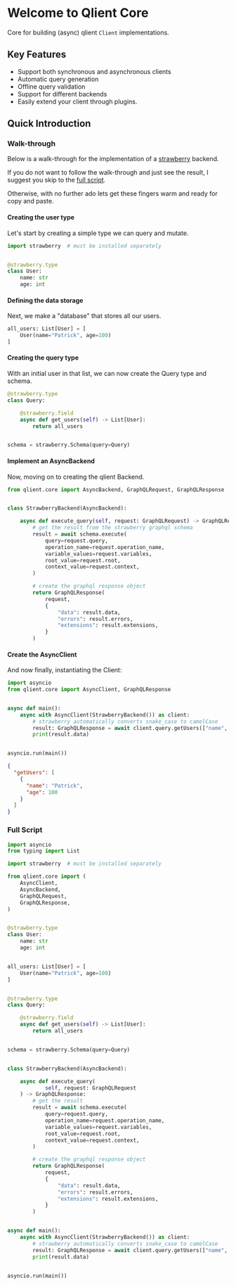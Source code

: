 # Welcome to Qlient Core

Core for building (async) qlient ``Client`` implementations.

## Key Features

* Support both synchronous and asynchronous clients
* Automatic query generation
* Offline query validation
* Support for different backends
* Easily extend your client through plugins.

## Quick Introduction

### Walk-through

Below is a walk-through for the implementation of a [strawberry](https://strawberry.rocks/) backend.

If you do not want to follow the walk-through and just see the result,
I suggest you skip to the [full script](#full-script).

Otherwise, with no further ado lets get these fingers warm and ready for copy and paste.

#### Creating the user type

Let's start by creating a simple type we can query and mutate.

```python
import strawberry  # must be installed separately


@strawberry.type
class User:
    name: str
    age: int
```

#### Defining the data storage

Next, we make a "database" that stores all our users.

```python
all_users: List[User] = [
    User(name="Patrick", age=100)
]
```

#### Creating the query type

With an initial user in that list, we can now create the Query type and schema.

```python
@strawberry.type
class Query:

    @strawberry.field
    async def get_users(self) -> List[User]:
        return all_users


schema = strawberry.Schema(query=Query)
```

#### Implement an AsyncBackend

Now, moving on to creating the qlient Backend.

```python
from qlient.core import AsyncBackend, GraphQLRequest, GraphQLResponse


class StrawberryBackend(AsyncBackend):

    async def execute_query(self, request: GraphQLRequest) -> GraphQLResponse:
        # get the result from the strawberry graphql schema
        result = await schema.execute(
            query=request.query,
            operation_name=request.operation_name,
            variable_values=request.variables,
            root_value=request.root,
            context_value=request.context,
        )

        # create the graphql response object
        return GraphQLResponse(
            request,
            {
                "data": result.data,
                "errors": result.errors,
                "extensions": result.extensions,
            }
        )
```

#### Create the AsyncClient

And now finally, instantiating the Client:

```python
import asyncio
from qlient.core import AsyncClient, GraphQLResponse


async def main():
    async with AsyncClient(StrawberryBackend()) as client:
        # strawberry automatically converts snake_case to camelCase
        result: GraphQLResponse = await client.query.getUsers(["name", "age"])
        print(result.data)


asyncio.run(main())
```

```json
{
  "getUsers": [
    {
      "name": "Patrick",
      "age": 100
    }
  ]
}
```

### Full Script

```python
import asyncio
from typing import List

import strawberry  # must be installed separately

from qlient.core import (
    AsyncClient,
    AsyncBackend,
    GraphQLRequest,
    GraphQLResponse,
)


@strawberry.type
class User:
    name: str
    age: int


all_users: List[User] = [
    User(name="Patrick", age=100)
]


@strawberry.type
class Query:

    @strawberry.field
    async def get_users(self) -> List[User]:
        return all_users


schema = strawberry.Schema(query=Query)


class StrawberryBackend(AsyncBackend):

    async def execute_query(
            self, request: GraphQLRequest
    ) -> GraphQLResponse:
        # get the result
        result = await schema.execute(
            query=request.query,
            operation_name=request.operation_name,
            variable_values=request.variables,
            root_value=request.root,
            context_value=request.context,
        )

        # create the graphql response object
        return GraphQLResponse(
            request,
            {
                "data": result.data,
                "errors": result.errors,
                "extensions": result.extensions,
            }
        )


async def main():
    async with AsyncClient(StrawberryBackend()) as client:
        # strawberry automatically converts snake_case to camelCase
        result: GraphQLResponse = await client.query.getUsers(["name", "age"])
        print(result.data)


asyncio.run(main())
```
